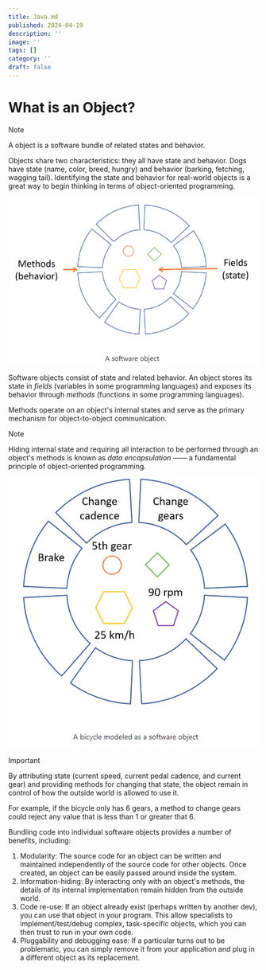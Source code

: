 ```yaml
---
title: Java.md
published: 2024-04-19
description: ''
image: ''
tags: []
category: ''
draft: false 
---
```

# What is an Object?

> [!Note]
>
> A object is a software bundle of related states and behavior.

Objects share two characteristics: they all have state and behavior. Dogs have state (name, color, breed, hungry) and behavior (barking, fetching, wagging tail).  Identifying the state and behavior for real-world objects is a great way to begin thinking in terms of object-oriented programming.

![image-20240404092438434](https://raw.githubusercontent.com/satorussgojo/images/main/img/image-20240404092438434.png)

Software objects consist of state and related behavior. An object stores its state in *fields* (variables in some programming languages) and exposes its behavior through *methods* (functions in some programming languages).

Methods operate on an object's internal states and serve as the primary mechanism for object-to-object communication. 

> [!NOTE]
>
> Hiding internal state and requiring all interaction to be performed through an object's methods is known as *data encapsulation* —— a fundamental principle of object-oriented programming.



![image-20240404094427520](https://raw.githubusercontent.com/satorussgojo/images/main/img/image-20240404094427520.png)

> [!IMPORTANT]
>
> By attributing state (current speed, current pedal cadence, and current gear) and providing methods for changing that state, the object remain in control of how the outside world is allowed to use it.

For example, if the bicycle only has 6 gears, a method to change gears could reject any value that is less than 1 or greater that 6.



Bundling code into individual software objects provides a number of benefits, including:

1. Modularity: The source code for an object can be written and maintained independently of the source code for other objects. Once created, an object can be easily passed around inside the system.
2. Information-hiding: By interacting only with an object's methods, the details of its internal implementation remain hidden from the outside world.
3. Code re-use: If an object already exist (perhaps written by another dev), you can use that object in your program. This allow specialists to implement/test/debug complex, task-specific objects, which you can then trust to run in your own code.
4. Pluggability and debugging ease: If a particular turns out to be problematic, you can simply remove it from your application and plug in a different object as its replacement.